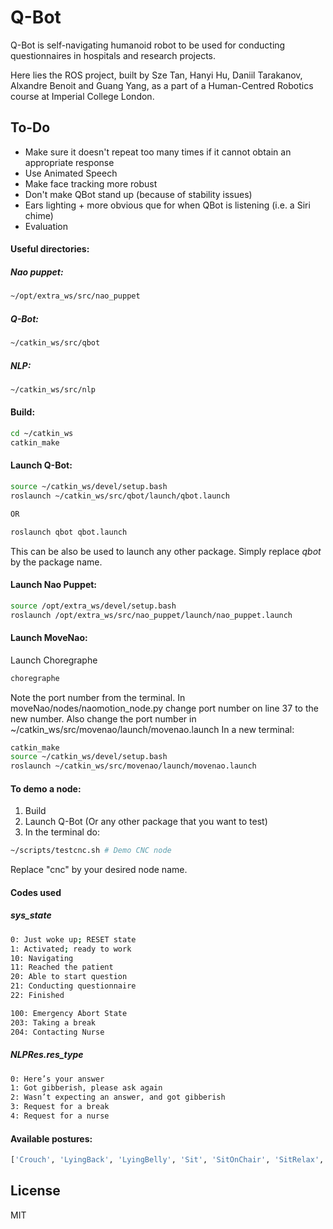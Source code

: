 # Q-Bot

Q-Bot is self-navigating humanoid robot to be used for conducting questionnaires in hospitals and research projects.

Here lies the ROS project, built by Sze Tan, Hanyi Hu, Daniil Tarakanov, Alxandre Benoit and Guang Yang, as a part of a Human-Centred Robotics course at Imperial College London.


## To-Do

 - Make sure it doesn't repeat too many times if it cannot obtain an appropriate response
 - Use Animated Speech
 - Make face tracking more robust
 - Don't make QBot stand up (because of stability issues)
 - Ears lighting + more obvious que for when QBot is listening (i.e. a Siri chime)
 - Evaluation


#### Useful directories:
##### Nao puppet:
 
```sh
~/opt/extra_ws/src/nao_puppet
```

##### Q-Bot:

```sh
~/catkin_ws/src/qbot
```

##### NLP:

```sh
~/catkin_ws/src/nlp
```

#### Build:
```sh
cd ~/catkin_ws
catkin_make
```

#### Launch Q-Bot:
```sh
source ~/catkin_ws/devel/setup.bash
roslaunch ~/catkin_ws/src/qbot/launch/qbot.launch

OR

roslaunch qbot qbot.launch
```
This can be also be used to launch any other package. Simply replace *qbot* by the package name.

#### Launch Nao Puppet:
```sh
source /opt/extra_ws/devel/setup.bash
roslaunch /opt/extra_ws/src/nao_puppet/launch/nao_puppet.launch
```

#### Launch MoveNao:
Launch Choregraphe
```sh
choregraphe
```
Note the port number from the terminal.
In moveNao/nodes/naomotion_node.py change port number on line 37 to the new number.
Also change the port number in ~/catkin_ws/src/movenao/launch/movenao.launch
In a new terminal:
```sh
catkin_make
source ~/catkin_ws/devel/setup.bash
roslaunch ~/catkin_ws/src/movenao/launch/movenao.launch
```

#### To demo a node:
1. Build
2. Launch Q-Bot (Or any other package that you want to test)
3. In the terminal do:
```sh
~/scripts/testcnc.sh # Demo CNC node
```
Replace "cnc" by your desired node name.

#### Codes used
##### sys_state
```sh
0: Just woke up; RESET state
1: Activated; ready to work
10: Navigating
11: Reached the patient
20: Able to start question
21: Conducting questionnaire
22: Finished

100: Emergency Abort State
203: Taking a break
204: Contacting Nurse
```

##### NLPRes.res_type
```sh
0: Here’s your answer
1: Got gibberish, please ask again
2: Wasn’t expecting an answer, and got gibberish
3: Request for a break
4: Request for a nurse
```

#### Available postures:
```sh
['Crouch', 'LyingBack', 'LyingBelly', 'Sit', 'SitOnChair', 'SitRelax', 'Stand', 'StandInit', 'StandZero']
```


License
----

MIT

